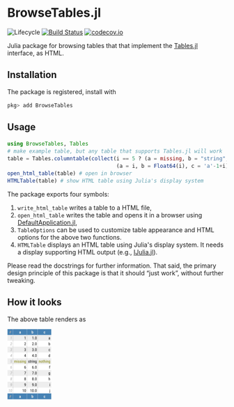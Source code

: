 # BrowseTables.jl

![Lifecycle](https://img.shields.io/badge/lifecycle-experimental-orange.svg)<!--
![Lifecycle](https://img.shields.io/badge/lifecycle-maturing-blue.svg)
![Lifecycle](https://img.shields.io/badge/lifecycle-stable-green.svg)
![Lifecycle](https://img.shields.io/badge/lifecycle-retired-orange.svg)
![Lifecycle](https://img.shields.io/badge/lifecycle-archived-red.svg)
![Lifecycle](https://img.shields.io/badge/lifecycle-dormant-blue.svg) -->
[![Build Status](https://travis-ci.org/tpapp/BrowseTables.jl.svg?branch=master)](https://travis-ci.org/tpapp/BrowseTables.jl)
[![codecov.io](http://codecov.io/github/tpapp/BrowseTables.jl/coverage.svg?branch=master)](http://codecov.io/github/tpapp/BrowseTables.jl?branch=master)

Julia package for browsing tables that that implement the [Tables.jl](https://github.com/JuliaData/Tables.jl) interface, as HTML.

## Installation

The package is registered, install with

```julia
pkg> add BrowseTables
```

## Usage

```julia
using BrowseTables, Tables
# make example table, but any table that supports Tables.jl will work
table = Tables.columntable(collect(i == 5 ? (a = missing, b = "string", c = nothing) :
                                   (a = i, b = Float64(i), c = 'a'-1+i) for i in 1:10))
open_html_table(table) # open in browser
HTMLTable(table) # show HTML table using Julia's display system
```

The package exports four symbols:

1. `write_html_table` writes a table to a HTML file,
2. `open_html_table` writes the table and opens it in a browser using [DefaultApplication.jl](https://github.com/tpapp/DefaultApplication.jl),
3. `TableOptions` can be used to customize table appearance and HTML options for the above two functions.
4. `HTMLTable` displays an HTML table using Julia's display system.  It needs a display supporting HTML output (e.g., [IJulia.jl](https://github.com/JuliaLang/IJulia.jl)).

Please read the docstrings for further information. That said, the primary design principle of this package is that it should “just work”, without further tweaking.

## How it looks

The above table renders as

<img src="./assets/readme_example.svg" width="20%">
